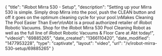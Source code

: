 {
    "title": "iRobot Mirra 530 - Setup",
    "description": "Setting up your Mirra 530 is simple. Simply drop Mirra into the pool, push the CLEAN button and off it goes on the optimum cleaning cycle for your pool.\nMakes Cleaning The Pool Easier Than Ever\n\nAbt is a proud authorized retailer of iRobot Robotic Vacuums. Shop for the iRobot Mirra 530 Pool Cleaning Robot as well as the full line of iRobot Robotic Vacuums & Floor Care at Abt today!",
    "videoid": "69885265",
    "date_created": "1366110420",
    "date_modified": "1477953228",
    "type": "captivate",
    "layout": "video",
    "url": "\/v\/irobot-mirra-530-setup\/69885265"
}